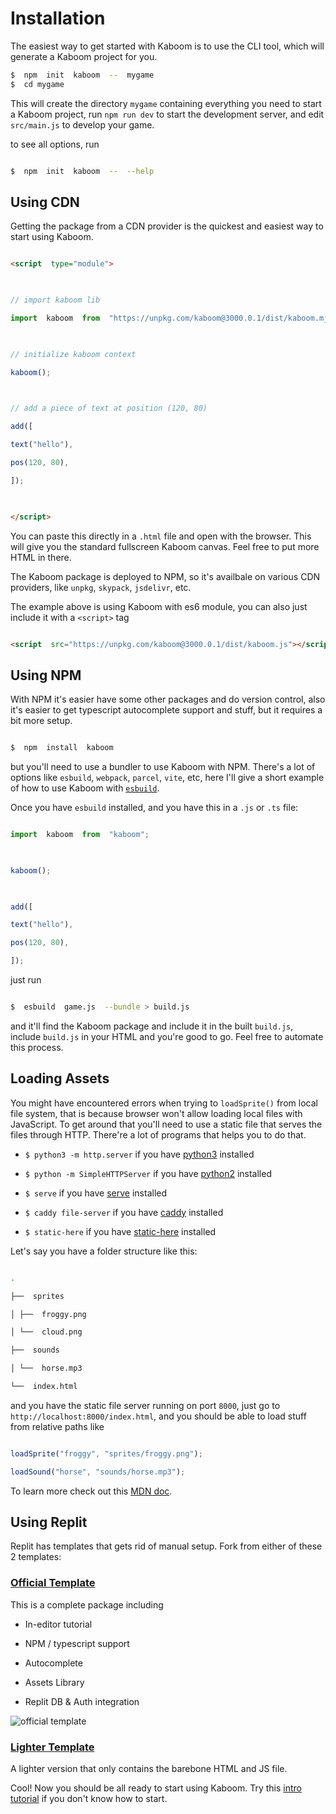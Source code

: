 # Installation

The easiest way to get started with Kaboom is to use the CLI tool, which will generate a Kaboom project for you.

  ```sh
$  npm  init  kaboom  --  mygame
$  cd mygame
```

This will create the directory `mygame` containing everything you need to start a Kaboom project, run `npm run dev` to start the development server, and edit `src/main.js` to develop your game.

to see all options, run

```sh

$  npm  init  kaboom  --  --help

```

  

## Using CDN

  

Getting the package from a CDN provider is the quickest and easiest way to start using Kaboom.

  

```html

<script  type="module">

  

// import kaboom lib

import  kaboom  from  "https://unpkg.com/kaboom@3000.0.1/dist/kaboom.mjs";

  

// initialize kaboom context

kaboom();

  

// add a piece of text at position (120, 80)

add([

text("hello"),

pos(120, 80),

]);

  

</script>

```

  

You can paste this directly in a `.html` file and open with the browser. This will give you the standard fullscreen Kaboom canvas. Feel free to put more HTML in there.

  

The Kaboom package is deployed to NPM, so it's availbale on various CDN providers, like `unpkg`, `skypack`, `jsdelivr`, etc.

  

The example above is using Kaboom with es6 module, you can also just include it with a `<script>` tag

  

```html

<script  src="https://unpkg.com/kaboom@3000.0.1/dist/kaboom.js"></script>

```

  

## Using NPM

  

With NPM it's easier have some other packages and do version control, also it's easier to get typescript autocomplete support and stuff, but it requires a bit more setup.

  

```sh

$  npm  install  kaboom

```

  

but you'll need to use a bundler to use Kaboom with NPM. There's a lot of options like `esbuild`, `webpack`, `parcel`, `vite`, etc, here I'll give a short example of how to use Kaboom with [`esbuild`](https://esbuild.github.io/).

  

Once you have `esbuild` installed, and you have this in a `.js` or `.ts` file:

  

```js

import  kaboom  from  "kaboom";

  

kaboom();

  

add([

text("hello"),

pos(120, 80),

]);

```

  

just run

  

```sh

$  esbuild  game.js  --bundle > build.js

```

  

and it'll find the Kaboom package and include it in the built `build.js`, include `build.js` in your HTML and you're good to go. Feel free to automate this process.

  

## Loading Assets

  

You might have encountered errors when trying to `loadSprite()` from local file system, that is because browser won't allow loading local files with JavaScript. To get around that you'll need to use a static file that serves the files through HTTP. There're a lot of programs that helps you to do that.

  

-  `$ python3 -m http.server` if you have [python3](https://www.python.org) installed

-  `$ python -m SimpleHTTPServer` if you have [python2](https://www.python.org) installed

-  `$ serve` if you have [serve](https://github.com/vercel/serve) installed

-  `$ caddy file-server` if you have [caddy](https://caddyserver.com/) installed

-  `$ static-here` if you have [static-here](https://github.com/amasad/static-here) installed

  

Let's say you have a folder structure like this:

```sh

.

├──  sprites

│ ├──  froggy.png

│ └──  cloud.png

├──  sounds

│ └──  horse.mp3

└──  index.html

```

  

and you have the static file server running on port `8000`, just go to `http://localhost:8000/index.html`, and you should be able to load stuff from relative paths like

```js

loadSprite("froggy", "sprites/froggy.png");

loadSound("horse", "sounds/horse.mp3");

```

  

To learn more check out this [MDN doc](https://developer.mozilla.org/en-US/docs/Learn/Common_questions/set_up_a_local_testing_server).

  

## Using Replit

  

Replit has templates that gets rid of manual setup. Fork from either of these 2 templates:

  

### [Official Template](https://replit.com/@replit/Kaboom)

  

This is a complete package including

- In-editor tutorial

- NPM / typescript support

- Autocomplete

- Assets Library

- Replit DB & Auth integration

  

![official template](setup/replit.png)

  

### [Lighter Template](https://replit.com/@replit/Kaboom-light)

  

A lighter version that only contains the barebone HTML and JS file.

  

Cool! Now you should be all ready to start using Kaboom. Try this [intro tutorial](/doc/intro) if you don't know how to start.
<!--stackedit_data:
eyJoaXN0b3J5IjpbLTEwNzIxMTM0OCwxNDY3OTU4OTcyXX0=
-->
